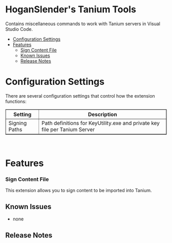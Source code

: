 <h1>HoganSlender's Tanium Tools</h1>

Contains miscellaneous commands to work with Tanium servers in Visual Studio Code.

- [Configuration Settings](#configuration-settings)
- [Features](#features)
    - [Sign Content File](#sign-content-file)
  - [Known Issues](#known-issues)
  - [Release Notes](#release-notes)

# Configuration Settings
There are several configuration settings that control how the extension functions:

<table border=1>
  <thead>
    <tr>
      <th>Setting</th>
      <th>Description</th>
    </tr>
  </thead>
  <tbody>
    <tr>
      <td>Signing Paths</td>
      <td>Path definitions for KeyUtility.exe and private key file per Tanium Server</td>
    </tr>
  </tbody>
</table>
<br/>

# Features

### Sign Content File

This extension allows you to sign content to be imported into Tanium.

## Known Issues
* none
## Release Notes
